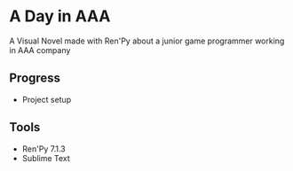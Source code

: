 # A Day in AAA

A Visual Novel made with Ren'Py about a junior game programmer working in AAA company

## Progress

* Project setup

## Tools

* Ren'Py 7.1.3
* Sublime Text
